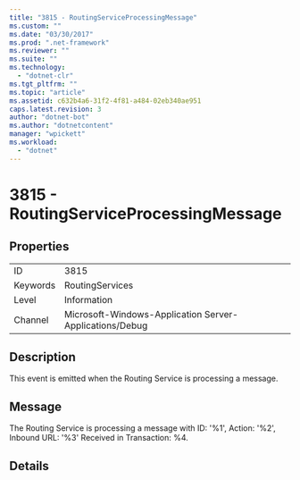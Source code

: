```yaml
---
title: "3815 - RoutingServiceProcessingMessage"
ms.custom: ""
ms.date: "03/30/2017"
ms.prod: ".net-framework"
ms.reviewer: ""
ms.suite: ""
ms.technology: 
  - "dotnet-clr"
ms.tgt_pltfrm: ""
ms.topic: "article"
ms.assetid: c632b4a6-31f2-4f81-a484-02eb340ae951
caps.latest.revision: 3
author: "dotnet-bot"
ms.author: "dotnetcontent"
manager: "wpickett"
ms.workload: 
  - "dotnet"
---
```

# 3815 - RoutingServiceProcessingMessage
## Properties  
  
|||  
|-|-|  
|ID|3815|  
|Keywords|RoutingServices|  
|Level|Information|  
|Channel|Microsoft-Windows-Application Server-Applications/Debug|  
  
## Description  
 This event is emitted when the Routing Service is processing a message.  
  
## Message  
 The Routing Service is processing a message with ID: '%1', Action: '%2', Inbound URL: '%3' Received in Transaction: %4.  
  
## Details
